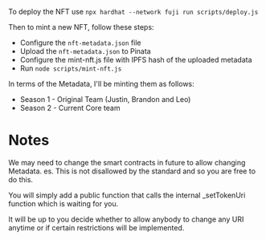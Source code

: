 To deploy the NFT use
`npx hardhat --network fuji run scripts/deploy.js`

Then to mint a new NFT, follow these steps:
* Configure the `nft-metadata.json` file
* Upload the `nft-metadata.json` to Pinata
* Configure the mint-nft.js file with IPFS hash of the uploaded metadata
* Run `node scripts/mint-nft.js`

In terms of the Metadata, I'll be minting them as follows:
* Season 1 - Original Team (Justin, Brandon and Leo)
* Season 2 - Current Core team

# Notes
We may need to change the smart contracts in future to allow changing Metadata. es. This is not disallowed by the standard and so you are free to do this.

You will simply add a public function that calls the internal _setTokenUri function which is waiting for you.

It will be up to you decide whether to allow anybody to change any URI anytime or if certain restrictions will be implemented.